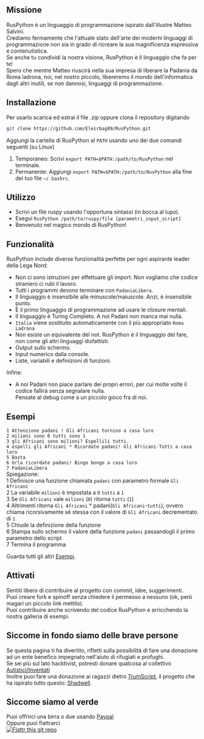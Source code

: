 ## Missione
RusPython è un linguaggio di programmazione ispirato dall'illustre Matteo Salvini.   
Crediamo fermamente che l'attuale stato dell'arte dei moderni linguaggi di programmazione non sia in grado di ricreare la sua magnificenza espressiva e contenutistica.   
Se anche tu condividi la nostra visione, RusPython è il linguaggio che fa per te!   
Spero che mentre Matteo riuscirà nella sua impresa di liberare la Padania da Roma ladrona, noi, nel nostro piccolo, libereremo il mondo dell'informatica dagli altri inutili, se non dannosi, linguaggi di programmazione.

## Installazione
Per usarlo scarica ed estrai il file .zip  oppure clona il repository digitando

```bash
git clone https://github.com/Eleirbag89/RusPython.git
```

Aggiungi la cartella di RusPython al `PATH` usando uno dei due comandi seguenti (su Linux)

1. Temporaneo: Scrivi `export PATH=$PATH:/path/to/RusPython` nel terminale.
2. Permanente: Aggiungi `export PATH=$PATH:/path/to/RusPython` alla fine del tuo file `~/.bashrc`.

## Utilizzo
-  Scrivi un file ruspy usando l'opportuna sintassi (in bocca al lupo).
-  Esegui `RusPython /path/to/ruspy/file [parametri_input_script]`
-  Benvenuto nel magico mondo di RusPython!

## Funzionalità
RusPython include diverse funzionalità perfette per ogni aspirante leader della Lega Nord:

-  Non ci sono istruzioni per effettuare gli import. Non vogliamo che codice straniero ci rubi il lavoro.
-  Tutti i programmi devono terminare con `PadaniaLibera`.
-  Il linguaggio è insensibile alle minuscole/maiuscole. Anzi, è insensibile punto.
-  È il primo linguaggio di programmazione ad usare le closure mentali.
-  Il linguaggio è Turing Completo. A noi Padani non manca mai nulla.
- `Italia` viene sostituito automaticamente con il più appropriato `Roma Ladrona`
-  Non esiste un equivalente del not. RusPython è il linguaggio del fare, non come gli altri linguaggi disfattisti.
-  Output sullo schermo.
-  Input numerico dalla console.
-  Liste, variabili e definizioni di funzioni.

Infine:   

-  A noi Padani non piace parlare dei propri errori, per cui molte volte il codice fallirà senza segnalare nulla.   
Pensate al debug come a un piccolo gioco fra di noi.

## Esempi
`1 Attenzione padani ! Gli Africani tornino a casa loro`   
`2 milioni sono 0 tutti sono 1`   
`3 gli Africani sono milioni? Espellili tutti.`    
`4 espelli gli Africani * Ricordate padani! Gli Africani-Tutti a casa loro`    
`5 Basta`   
`6 Urla ricordate padani! Bingo bongo a casa loro`   
`7 PadaniaLibera`   
Spiegazione:   
1 Definisce una funzione chiamata `padani` con parametro formale `Gli Africani`   
2 La variabile `milioni` è impostata a `0` `tutti` a `1`   
3 Se `Gli Africani` vale `milioni` (`0`) ritorna `tutti` (`1`)   
4 Altrimenti ritorna `Gli Africani` * padani(`Gli Africani`-`tutti`), ovvero chiama ricorsivamente sé stessa con il valore di `Gli Africani` decrementato di `1`    
5 Chiude la definizione della funzione   
6 Stampa sullo schermo il valore della funzione `padani` passandogli il primo parametro dello script   
7 Termina il programma   

Guarda tutti gli altri [Esempi](https://github.com/Eleirbag89/RusPython/tree/master/examples).


## Attivati
Sentiti libero di contribuire al progetto con commit, idee, suggerimenti.   
Puoi creare fork e spinoff senza chiedere il permesso a nessuno (ok, però magari un piccolo link mettilo).   
Puoi contribuire anche scrivendo del codice RusPython e arricchendo la nostra galleria di esempi.

## Siccome in fondo siamo delle brave persone
Se questa pagina ti ha divertito, rifletti sulla possibilità di fare una donazione ad un ente benefico impegnato nell'aiuto di rifugiati e profughi.   
Se sei più sul lato hacktivist, potresti donare qualcosa al collettivo [Autistici/Inventati](http://www.autistici.org/it/donate.html)    
Inoltre puoi fare una donazione ai ragazzi dietro [TrumScript](https://github.com/samshadwell/TrumpScript), il progetto che ha ispirato tutto questo: [Shadwell](https://paypal.me/Shadwell).

## Siccome siamo al verde
Puoi offrirci una birra o due usando [Paypal](https://paypal.me/eleirbag89)    
Oppure puoi flattrarci   
[![Flattr this git repo](http://api.flattr.com/button/flattr-badge-large.png)](https://flattr.com/submit/auto?user_id=eleirbag89&url=https://github.com/Eleirbag89/RusPython&title=RusPython&language=it&tags=github&category=software) 
